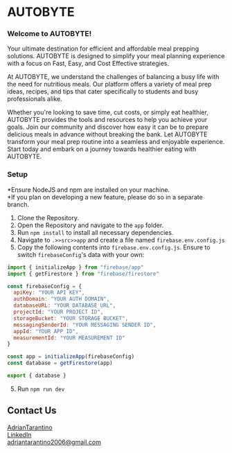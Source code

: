 # AUTOBYTE

### Welcome to AUTOBYTE!
Your ultimate destination for efficient and affordable meal prepping solutions. AUTOBYTE is designed to simplify your meal planning experience with a focus on Fast, Easy, and Cost Effective strategies. 

At AUTOBYTE, we understand the challenges of balancing a busy life with the need for nutritious meals. Our platform offers a variety of meal prep ideas, recipes, and tips that cater specifically to students and busy professionals alike. 

Whether you're looking to save time, cut costs, or simply eat healthier, AUTOBYTE provides the tools and resources to help you achieve your goals. Join our community and discover how easy it can be to prepare delicious meals in advance without breaking the bank. Let AUTOBYTE transform your meal prep routine into a seamless and enjoyable experience. Start today and embark on a journey towards healthier eating with AUTOBYTE.

### Setup
*Ensure NodeJS and npm are installed on your machine.<br>
*If you plan on developing a new feature, please do so in a separate branch.
1. Clone the Repository.
2. Open the Repository and navigate to the `app` folder.
3. Run `npm install` to install all necessary dependencies.
4. Navigate to `.>>src>>app` and create a file named `firebase.env.config.js`
5. Copy the following contents into `firebase.env.config.js`. Ensure to switch `firebaseConfig`'s data with your own:

```js
import { initializeApp } from "firebase/app"
import { getFirestore } from "firebase/firestore"

const firebaseConfig = {
  apiKey: "YOUR API KEY",
  authDomain: "YOUR AUTH DOMAIN",
  databaseURL: "YOUR DATABASE URL",
  projectId: "YOUR PROJECT ID",
  storageBucket: "YOUR STORAGE BUCKET",
  messagingSenderId: "YOUR MESSAGING SENDER ID",
  appId: "YOUR APP ID",
  measurementId: "YOUR MEASUREMENT ID"
}

const app = initializeApp(firebaseConfig)
const database = getFirestore(app)

export { database }
```
5. Run `npm run dev`

## Contact Us
[AdrianTarantino](https://github.com/AdrianTarantino)<br>
[LinkedIn](https://www.linkedin.com/in/adriantarantino/)<br>
[adriantarantino2006@gmail.com](mailto:adriantarantino2006@gmail.com)<br>

